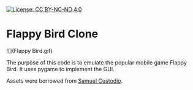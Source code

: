 [![License: CC BY-NC-ND 4.0](https://img.shields.io/badge/License-CC%20BY--NC--ND%204.0-lightgrey.svg)](https://creativecommons.org/licenses/by-nc-nd/4.0/)

# Flappy Bird Clone

![](Flappy Bird.gif)

The purpose of this code is to emulate the popular mobile game Flappy Bird. It uses pygame to implement the GUI. 

Assets were borrowed from [Samuel Custodio](https://github.com/samuelcust/flappy-bird-assets). 

